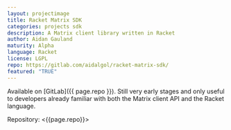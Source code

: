 ```yaml
---
layout: projectimage
title: Racket Matrix SDK
categories: projects sdk
description: A Matrix client library written in Racket
author: Aidan Gauland
maturity: Alpha
language: Racket
license: LGPL
repo: https://gitlab.com/aidalgol/racket-matrix-sdk/
featured: "TRUE"
---
```


Available on [GitLab]({{ page.repo }}).  Still very early stages and only useful to developers already familiar with both the Matrix client API and the Racket language.

Repository: <{{page.repo}}>
